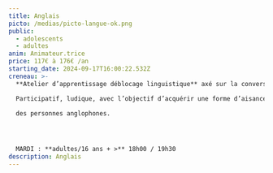 ```yaml
---
title: Anglais
picto: /medias/picto-langue-ok.png
public:
  - adolescents
  - adultes
anim: Animateur.trice
price: 117€ à 176€ /an
starting_date: 2024-09-17T16:00:22.532Z
creneau: >-
  **Atelier d’apprentissage déblocage linguistique** axé sur la conversation.

  Participatif, ludique, avec l’objectif d’acquérir une forme d’aisance afin de comprendre et d’être compris par

  des personnes anglophones.




  MARDI : **adultes/16 ans + >** 18h00 / 19h30
description: Anglais
---
```


